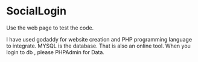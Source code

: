 # SocialLogin

Use the web page to test the code.

I have used godaddy for website creation and PHP programming language to integrate. MYSQL is the database. That is also an online tool.
When you login to db , please PHPAdmin for Data.
